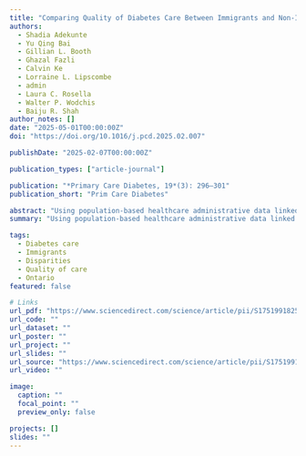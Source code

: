 ```yaml
---
title: "Comparing Quality of Diabetes Care Between Immigrants and Non-Immigrants Within Dimensions of Marginalization: A Population-Based Cohort Study"
authors:
  - Shadia Adekunte
  - Yu Qing Bai
  - Gillian L. Booth
  - Ghazal Fazli
  - Calvin Ke
  - Lorraine L. Lipscombe
  - admin
  - Laura C. Rosella
  - Walter P. Wodchis
  - Baiju R. Shah
author_notes: []
date: "2025-05-01T00:00:00Z"
doi: "https://doi.org/10.1016/j.pcd.2025.02.007"

publishDate: "2025-02-07T00:00:00Z"

publication_types: ["article-journal"]

publication: "*Primary Care Diabetes, 19*(3): 296–301"
publication_short: "Prim Care Diabetes"

abstract: "Using population-based healthcare administrative data linked to immigration and neighbourhood census data, we conducted a retrospective cohort study of all people aged ≥ 40 years with diabetes in Ontario, Canada on 1 April 2019. ...[Findings suggest] that the gap in quality of care between immigrants and non-immigrants is not simply due to differences in these social determinants of health, and highlights the intersecting impact of immigration and marginalization. *(To read more, please visit the links above.)*"
summary: "Using population-based healthcare administrative data linked to immigration and neighbourhood census data, we conducted a retrospective cohort study of all people aged ≥ 40 years with diabetes in Ontario, Canada on 1 April 2019."

tags:
  - Diabetes care
  - Immigrants
  - Disparities
  - Quality of care
  - Ontario
featured: false

# Links
url_pdf: "https://www.sciencedirect.com/science/article/pii/S1751991825000488/pdfft"
url_code: ""
url_dataset: ""
url_poster: ""
url_project: ""
url_slides: ""
url_source: "https://www.sciencedirect.com/science/article/pii/S1751991825000488"
url_video: ""

image:
  caption: ""
  focal_point: ""
  preview_only: false

projects: []
slides: ""
---
```

